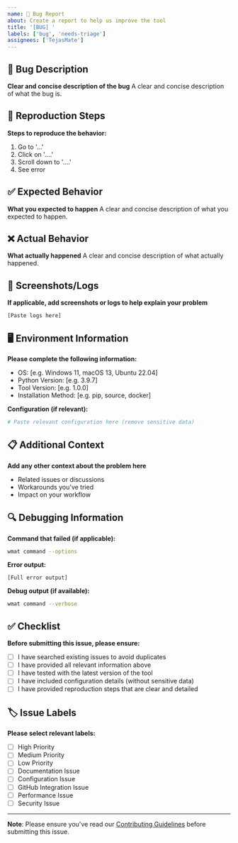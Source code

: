 ```yaml
---
name: 🐛 Bug Report
about: Create a report to help us improve the tool
title: '[BUG] '
labels: ['bug', 'needs-triage']
assignees: ['TejasMate']
---
```


## 🐛 Bug Description

**Clear and concise description of the bug**
A clear and concise description of what the bug is.

## 🔄 Reproduction Steps

**Steps to reproduce the behavior:**
1. Go to '...'
2. Click on '....'
3. Scroll down to '....'
4. See error

## ✅ Expected Behavior

**What you expected to happen**
A clear and concise description of what you expected to happen.

## ❌ Actual Behavior

**What actually happened**
A clear and concise description of what actually happened.

## 📸 Screenshots/Logs

**If applicable, add screenshots or logs to help explain your problem**
```
[Paste logs here]
```

## 🖥️ Environment Information

**Please complete the following information:**
- OS: [e.g. Windows 11, macOS 13, Ubuntu 22.04]
- Python Version: [e.g. 3.9.7]
- Tool Version: [e.g. 1.0.0]
- Installation Method: [e.g. pip, source, docker]

**Configuration (if relevant):**
```yaml
# Paste relevant configuration here (remove sensitive data)
```

## 📋 Additional Context

**Add any other context about the problem here**
- Related issues or discussions
- Workarounds you've tried
- Impact on your workflow

## 🔍 Debugging Information

**Command that failed (if applicable):**
```bash
wmat command --options
```

**Error output:**
```
[Full error output]
```

**Debug output (if available):**
```bash
wmat command --verbose
```

## ✅ Checklist

**Before submitting this issue, please ensure:**
- [ ] I have searched existing issues to avoid duplicates
- [ ] I have provided all relevant information above
- [ ] I have tested with the latest version of the tool
- [ ] I have included configuration details (without sensitive data)
- [ ] I have provided reproduction steps that are clear and detailed

## 🏷️ Issue Labels

**Please select relevant labels:**
- [ ] High Priority
- [ ] Medium Priority  
- [ ] Low Priority
- [ ] Documentation Issue
- [ ] Configuration Issue
- [ ] GitHub Integration Issue
- [ ] Performance Issue
- [ ] Security Issue

---

**Note**: Please ensure you've read our [Contributing Guidelines](CONTRIBUTING.md) before submitting this issue.

